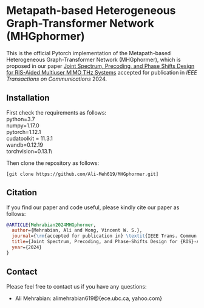 # Metapath-based Heterogeneous Graph-Transformer Network (MHGphormer)

This is the official Pytorch implementation of the Metapath-based Heterogeneous Graph-Transformer Network (MHGphormer), which is proposed in our paper [Joint Spectrum, Precoding, and Phase Shifts Design for RIS-Aided Multiuser MIMO THz Systems](https://openreview.net/pdf?id=hxEIgUXLFF) accepted for publication in *IEEE Transactions on Communications* 2024.

## Installation

First check the requirements as follows:\
python=3.7\
numpy=1.17.0\
pytorch=1.12.1\
cudatoolkit = 11.3.1\
wandb=0.12.19\
torchvision=0.13.1\


Then clone the repository as follows:
```shell
[git clone https://github.com/Ali-Meh619/MHGphormer.git]
```

## Citation

If you find our paper and code useful, please kindly cite our paper as follows:
```bibtex
@ARTICLE{Mehrabian2024MHGphormer,
  author={Mehrabian, Ali and Wong, Vincent W. S.},
  journal={\rm{accepted for publication in} \textit{IEEE Trans. Commun.}}, 
  title={Joint Spectrum, Precoding, and Phase-Shifts Design for {RIS}-Aided Multiuser {MIMO} {TH}z Systems}, 
  year={2024}
}
```

## Contact

Please feel free to contact us if you have any questions:
- Ali Mehrabian: alimehrabian619@{ece.ubc.ca, yahoo.com}

